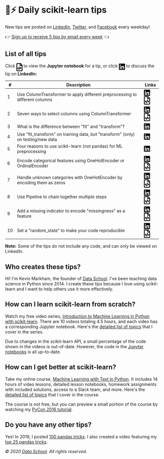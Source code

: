 # 🤖⚡ Daily scikit-learn tips

New tips are posted on [LinkedIn](https://www.linkedin.com/in/justmarkham/), [Twitter](https://twitter.com/justmarkham), and [Facebook](https://www.facebook.com/DataScienceSchool/) every weekday!

👉 [Sign up to receive 5 tips by email every week](https://dataschool.ck.page/sklearntips) 👈

## List of all tips

Click <img src="icons/nb.svg" width="20px" align="top"> to view the **Jupyter notebook** for a tip, or click <img src="icons/in.svg" width="20px" align="top"> to discuss the tip on **LinkedIn:**

\# | Description | Links
--- | --- | ---
1 | Use ColumnTransformer to apply different preprocessing to different columns | <a href="https://www.linkedin.com/posts/justmarkham_sklearntips-machinelearning-python-activity-6645311881470885889-F-dm/"><img src="icons/in.svg" width="20px" align="top" title="Discuss"></a> <a href="notebooks/01_column_transformer.ipynb"><img src="icons/nb.svg" width="20px" align="top" title="View code"></a>
2 | Seven ways to select columns using ColumnTransformer | <a href="https://www.linkedin.com/posts/justmarkham_sklearntips-machinelearning-python-activity-6645666737507352576-J3fh/"><img src="icons/in.svg" width="20px" align="top" title="Discuss"></a> <a href="notebooks/02_select_columns.ipynb"><img src="icons/nb.svg" width="20px" align="top" title="View code"></a>
3 | What is the difference between "fit" and "transform"? | <a href="https://www.linkedin.com/posts/justmarkham_sklearntips-machinelearning-python-activity-6646039996639825920-DwUd/"><img src="icons/in.svg" width="20px" align="top" title="Discuss"></a>
4 | Use "fit_transform" on training data, but "transform" (only) on testing/new data | <a href="https://www.linkedin.com/posts/justmarkham_sklearntips-machinelearning-python-activity-6646386464672272385-hGk2/"><img src="icons/in.svg" width="20px" align="top" title="Discuss"></a>
5 | Four reasons to use scikit-learn (not pandas) for ML preprocessing | <a href="https://www.linkedin.com/posts/justmarkham_sklearntips-machinelearning-python-activity-6646739773820059648-CfMc/"><img src="icons/in.svg" width="20px" align="top" title="Discuss"></a>
6 | Encode categorical features using OneHotEncoder or OrdinalEncoder | <a href="https://www.linkedin.com/posts/justmarkham_sklearntips-machinelearning-python-activity-6647897085251239936-w587/"><img src="icons/in.svg" width="20px" align="top" title="Discuss"></a> <a href="notebooks/06_encode_categorical_features.ipynb"><img src="icons/nb.svg" width="20px" align="top" title="View code"></a>
7 | Handle unknown categories with OneHotEncoder by encoding them as zeros | <a href="https://www.linkedin.com/posts/justmarkham_sklearntips-machinelearning-python-activity-6648203250950553600-IpGr/"><img src="icons/in.svg" width="20px" align="top" title="Discuss"></a> <a href="notebooks/07_handle_unknown_categories.ipynb"><img src="icons/nb.svg" width="20px" align="top" title="View code"></a>
8 | Use Pipeline to chain together multiple steps | <a href="https://www.linkedin.com/posts/justmarkham_sklearntips-machinelearning-python-activity-6648570918979325952-vrWw/"><img src="icons/in.svg" width="20px" align="top" title="Discuss"></a> <a href="notebooks/08_pipeline.ipynb"><img src="icons/nb.svg" width="20px" align="top" title="View code"></a>
9 | Add a missing indicator to encode "missingness" as a feature | <a href="https://www.linkedin.com/posts/justmarkham_sklearntips-machinelearning-python-activity-6648932419095322624-hH5F/"><img src="icons/in.svg" width="20px" align="top" title="Discuss"></a> <a href="notebooks/09_add_missing_indicator.ipynb"><img src="icons/nb.svg" width="20px" align="top" title="View code"></a>
10 | Set a "random_state" to make your code reproducible | <a href="https://www.linkedin.com/posts/justmarkham_sklearntips-machinelearning-python-activity-6649289189365989376-8QbM/"><img src="icons/in.svg" width="20px" align="top" title="Discuss"></a> <a href="notebooks/10_random_state.ipynb"><img src="icons/nb.svg" width="20px" align="top" title="View code"></a>

 **Note:** Some of the tips do not include any code, and can only be viewed on LinkedIn.

## Who creates these tips?

Hi! I'm Kevin Markham, the founder of [Data School](https://www.dataschool.io). I've been teaching data science in Python since 2014. I create these tips because I love using scikit-learn and I want to help others use it more effectively.

## How can I learn scikit-learn from scratch?

Watch my free video series, [Introduction to Machine Learning in Python with scikit-learn](https://www.youtube.com/playlist?list=PL5-da3qGB5ICeMbQuqbbCOQWcS6OYBr5A). There are 10 videos totaling 4.5 hours, and each video has a corresponding Jupyter notebook. Here's the [detailed list of topics](https://github.com/justmarkham/scikit-learn-videos#table-of-contents) that I cover in the series.

Due to changes in the scikit-learn API, a small percentage of the code shown in the videos is out-of-date. However, the code in the [Jupyter notebooks](https://github.com/justmarkham/scikit-learn-videos) is all up-to-date.

## How can I get better at scikit-learn?

Take my online course, [Machine Learning with Text in Python](https://www.dataschool.io/learn/). It includes 14 hours of video lessons, detailed lesson notebooks, homework assignments with included solutions, access to a Slack team, and more. Here's the [detailed list of topics](https://www.dataschool.io/learn/#courseoutline) that I cover in the course.

The course is not free, but you can preview a small portion of the course by watching my [PyCon 2016 tutorial](https://www.youtube.com/watch?v=ZiKMIuYidY0&list=PL5-da3qGB5ICeMbQuqbbCOQWcS6OYBr5A&index=10).

## Do you have any other tips?

Yes! In 2019, I posted [100 pandas tricks](https://www.dataschool.io/python-pandas-tips-and-tricks/). I also created a video featuring my [top 25 pandas tricks](https://www.dataschool.io/python-pandas-tricks/).

*© 2020 [Data School](https://www.dataschool.io). All rights reserved.*
